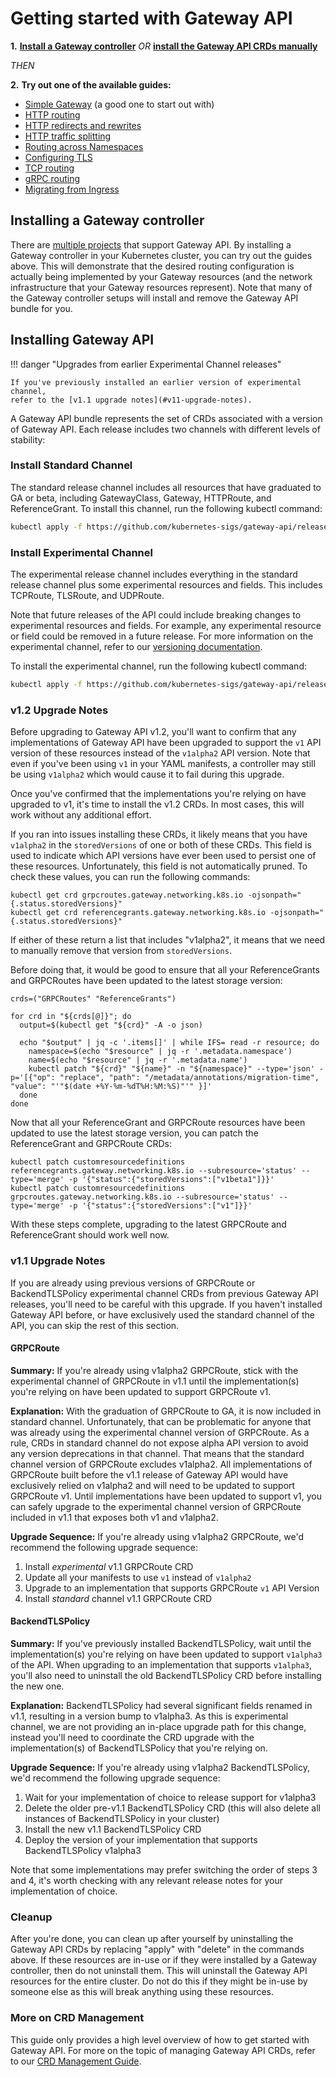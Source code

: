 # Getting started with Gateway API

**1.**  **[Install a Gateway controller](#installing-a-gateway-controller)**
 _OR_  **[install the Gateway API CRDs manually](#installing-gateway-api)**

_THEN_

**2.**   **Try out one of the available guides:**

- [Simple Gateway](simple-gateway.md) (a good one to start out with)
- [HTTP routing](http-routing.md)
- [HTTP redirects and rewrites](http-redirect-rewrite.md)
- [HTTP traffic splitting](traffic-splitting.md)
- [Routing across Namespaces](multiple-ns.md)
- [Configuring TLS](tls.md)
- [TCP routing](tcp.md)
- [gRPC routing](grpc-routing.md)
- [Migrating from Ingress](migrating-from-ingress.md)

## Installing a Gateway controller

There are [multiple projects](../implementations.md) that support Gateway API. By
installing a Gateway controller in your Kubernetes cluster, you can try out the
guides above. This will demonstrate that the desired routing configuration is
actually being implemented by your Gateway resources (and the network
infrastructure that your Gateway resources represent). Note that many of the
Gateway controller setups will install and remove the Gateway API bundle for
you.

## Installing Gateway API

!!! danger "Upgrades from earlier Experimental Channel releases"

    If you've previously installed an earlier version of experimental channel,
    refer to the [v1.1 upgrade notes](#v11-upgrade-notes).

A Gateway API bundle represents the set of CRDs associated with a version of
Gateway API. Each release includes two channels with different levels of
stability:

### Install Standard Channel

The standard release channel includes all resources that have graduated to GA or
beta, including GatewayClass, Gateway, HTTPRoute, and ReferenceGrant. To install
this channel, run the following kubectl command:

```bash
kubectl apply -f https://github.com/kubernetes-sigs/gateway-api/releases/download/v1.4.0/standard-install.yaml
```

### Install Experimental Channel

The experimental release channel includes everything in the standard release
channel plus some experimental resources and fields. This includes
TCPRoute, TLSRoute, and UDPRoute.

Note that future releases of the API could include breaking changes to
experimental resources and fields. For example, any experimental resource or
field could be removed in a future release. For more information on the
experimental channel, refer to our [versioning
documentation](../concepts/versioning.md).

To install the experimental channel, run the following kubectl command:

```bash
kubectl apply -f https://github.com/kubernetes-sigs/gateway-api/releases/download/v1.4.0/experimental-install.yaml
```

### v1.2 Upgrade Notes
Before upgrading to Gateway API v1.2, you'll want to confirm that any
implementations of Gateway API have been upgraded to support the `v1` API
version of these resources instead of the `v1alpha2` API version. Note that
even if you've been using `v1` in your YAML manifests, a controller may still be
using `v1alpha2` which would cause it to fail during this upgrade.

Once you've confirmed that the implementations you're relying on have upgraded
to v1, it's time to install the v1.2 CRDs. In most cases, this will work without
any additional effort.

If you ran into issues installing these CRDs, it likely means that you have
`v1alpha2` in the `storedVersions` of one or both of these CRDs. This field is
used to indicate which API versions have ever been used to persist one of these
resources. Unfortunately, this field is not automatically pruned. To check these
values, you can run the following commands:

```
kubectl get crd grpcroutes.gateway.networking.k8s.io -ojsonpath="{.status.storedVersions}"
kubectl get crd referencegrants.gateway.networking.k8s.io -ojsonpath="{.status.storedVersions}"
```

If either of these return a list that includes "v1alpha2", it means that we need
to manually remove that version from `storedVersions`.

Before doing that, it would be good to ensure that all your ReferenceGrants and
GRPCRoutes have been updated to the latest storage version:

```
crds=("GRPCRoutes" "ReferenceGrants")

for crd in "${crds[@]}"; do
  output=$(kubectl get "${crd}" -A -o json)

  echo "$output" | jq -c '.items[]' | while IFS= read -r resource; do
    namespace=$(echo "$resource" | jq -r '.metadata.namespace')
    name=$(echo "$resource" | jq -r '.metadata.name')
    kubectl patch "${crd}" "${name}" -n "${namespace}" --type='json' -p='[{"op": "replace", "path": "/metadata/annotations/migration-time", "value": "'"$(date +%Y-%m-%dT%H:%M:%S)"'" }]'
  done
done
```

Now that all your ReferenceGrant and GRPCRoute resources have been updated to
use the latest storage version, you can patch the ReferenceGrant and GRPCRoute
CRDs:

```
kubectl patch customresourcedefinitions referencegrants.gateway.networking.k8s.io --subresource='status' --type='merge' -p '{"status":{"storedVersions":["v1beta1"]}}'
kubectl patch customresourcedefinitions grpcroutes.gateway.networking.k8s.io --subresource='status' --type='merge' -p '{"status":{"storedVersions":["v1"]}}'
```

With these steps complete, upgrading to the latest GRPCRoute and ReferenceGrant
should work well now.

### v1.1 Upgrade Notes
If you are already using previous versions of GRPCRoute or BackendTLSPolicy
experimental channel CRDs from previous Gateway API releases, you'll need to be
careful with this upgrade. If you haven't installed Gateway API before, or have
exclusively used the standard channel of the API, you can skip the rest of this
section.

#### GRPCRoute
**Summary:** If you're already using v1alpha2 GRPCRoute, stick with the
experimental channel of GRPCRoute in v1.1 until the implementation(s) you're
relying on have been updated to support GRPCRoute v1.

**Explanation:** With the graduation of GRPCRoute to GA, it is now included in
standard channel. Unfortunately, that can be problematic for anyone that was
already using the experimental channel version of GRPCRoute. As a rule, CRDs in
standard channel do not expose alpha API version to avoid any version
deprecations in that channel. That means that the standard channel version of
GRPCRoute excludes v1alpha2. All implementations of GRPCRoute built before the
v1.1 release of Gateway API would have exclusively relied on v1alpha2 and will
need to be updated to support GRPCRoute v1. Until implementations have been
updated to support v1, you can safely upgrade to the experimental channel
version of GRPCRoute included in v1.1 that exposes both v1 and v1alpha2.

**Upgrade Sequence:** If you're already using v1alpha2 GRPCRoute, we'd recommend
the following upgrade sequence:

1. Install *experimental* v1.1 GRPCRoute CRD
2. Update all your manifests to use `v1` instead of `v1alpha2`
3. Upgrade to an implementation that supports GRPCRoute `v1` API Version
4. Install *standard* channel v1.1 GRPCRoute CRD

#### BackendTLSPolicy
**Summary:** If you've previously installed BackendTLSPolicy, wait until the
implementation(s) you're relying on have been updated to support `v1alpha3` of
the API. When upgrading to an implementation that supports `v1alpha3`, you'll
also need to uninstall the old BackendTLSPolicy CRD before installing the new
one.

**Explanation:** BackendTLSPolicy had several significant fields renamed in
v1.1, resulting in a version bump to v1alpha3. As this is experimental channel,
we are not providing an in-place upgrade path for this change, instead you'll
need to coordinate the CRD upgrade with the implementation(s) of
BackendTLSPolicy that you're relying on.

**Upgrade Sequence:** If you're already using v1alpha2 BackendTLSPolicy, we'd
recommend the following upgrade sequence:

1. Wait for your implementation of choice to release support for v1alpha3
2. Delete the older pre-v1.1 BackendTLSPolicy CRD (this will also delete all
   instances of BackendTLSPolicy in your cluster)
3. Install the new v1.1 BackendTLSPolicy CRD
4. Deploy the version of your implementation that supports BackendTLSPolicy v1alpha3

Note that some implementations may prefer switching the order of steps 3 and 4,
it's worth checking with any relevant release notes for your implementation of
choice.


### Cleanup

After you're done, you can clean up after yourself by uninstalling the Gateway
API CRDs by replacing "apply" with "delete" in the commands above. If these
resources are in-use or if they were installed by a Gateway controller, then do
not uninstall them. This will uninstall the Gateway API resources for the entire
cluster. Do not do this if they might be in-use by someone else as this will
break anything using these resources.

### More on CRD Management
This guide only provides a high level overview of how to get started with
Gateway API. For more on the topic of managing Gateway API CRDs, refer to our
[CRD Management Guide](crd-management.md).
